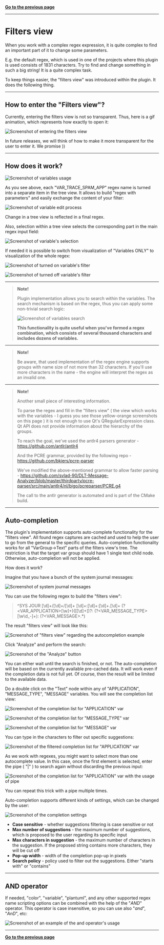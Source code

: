 [**Go to the previous page**](../../README.md)

----

# Filters view

When you work with a complex regex expression, it is quite complex to find an important part of it to change some parameters.

E.g. the default regex, which is used in one of the projects where this plugin is used consists of 1831 characters.
Try to find and change something in such a big string! It is a quite complex task.

To keep things easier, the "filters view" was introduced within the plugin. It does the following thing.

----

## How to enter the "Filters view"?

Currently, entering the filters view is not so transparent. Thus, here is a gif animation, which represents how exactly to open it:

![Screenshot of entering the filters view](./var_entering_filters_view.gif)

In future releases, we will think of how to make it more transparent for the user to enter it. We promise ))

----

## How does it work?

![Screenshot of variables usage](./var_example.png)

As you see above, each "VAR_TRACE_SPAM_APP" regex name is turned into a separate item in the tree view. It allows to build "regex with parameters" and easily exchange the content of your filter:

![Screenshot of variable edit process](./var_edit.png)

Change in a tree view is reflected in a final regex.

Also, selection within a tree view selects the corresponding part in the main regex input field:

![Screenshot of variable's selection](./var_selection.png)

If needed it is possible to switch from visualization of "Variables ONLY" to visualization of the whole regex:

![Screenshot of turned on variable's filter](./var_filter_variables_on.png)

![Screenshot of turned off variable's filter](./var_filter_variables_off.png)

----

> **Note!**
>
> Plugin implementation allows you to search within the variables.
> The search mechanism is based on the regex, thus you can apply some non-trivial search logic:
>
> ![Screenshot of variables search](./var_search.png)
>
> **This functionality is quite useful when you've formed a regex combination, which consists of several thousand characters and includes dozens of variables.**

----

> **Note!**
>
> Be aware, that used implementation of the regex engine supports groups with name size of not more than 32 characters.
> If you'll use more characters in the name - the engine will interpret the regex as an invalid one.

----

> **Note!**
>
> Another small piece of interesting information. 
>
> To parse the regex and fill in the "filters view" ( the view which works with the variables - I guess you see those yellow-orange screenshots on this page ) it is not enough to use Qt's QRegularExpression class.
> Qt API does not provide information about the hierarchy of the groups. 
>
> To reach the goal, we've used the antlr4 parsers generator - https://github.com/antlr/antlr4
>
> And the PCRE grammar, provided by the following repo - https://github.com/bkiers/pcre-parser
>
> We've modified the above-mentioned grammar to allow faster parsing - https://github.com/svlad-90/DLT-Message-Analyzer/blob/master/thirdparty/pcre-parser/src/main/antlr4/nl/bigo/pcreparser/PCRE.g4
>
> The call to the antlr generator is automated and is part of the CMake build.

----

## Auto-completion

The plugin's implementation supports auto-complete functionality for the "filters view".
All found regex captures are cached and used to help the user to go from the general to the specific queries.
Auto-completion functionality works for all "VarGroup->Text" parts of the filters view's tree.
The restriction is that the target var group should have 1 single text child node. Otherwise, auto-completion will not be applied.

How does it work?

Imagine that you have a bunch of the system journal messages:

![Screenshot of system journal messages](./var_sys_jour_messages.png)

You can use the following regex to build the "filters view":

> ^SYS JOUR [\d]+/[\d]+/[\d]+ [\d]+:[\d]+:[\d]+\.[\d]+ (?&lt;VAR_APPLICATION&gt;[\w]+)(\[[\d]+\])?: (?&lt;VAR_MESSAGE_TYPE&gt;[\w\d_-]+): (?&lt;VAR_MESSAGE&gt;.*)

The result "filters view" will look like this:

![Screenshot of "filters view" regarding the autocompletion example](./var_auto_completion_filters_view.png)

Click "Analyze" and perform the search:

![Screenshot of the "Analyze" button](./var_analyze_button.png)

You can either wait until the search is finished, or not. The auto-completion will be based on the currently available pre-cached data.
It will work even if the completion data is not full yet. Of course, then the result will be limited to the available data.

Do a double click on the "Text" node within any of "APPLICATION", "MESSAGE_TYPE", "MESSAGE" variables.
You will see the completion list view:

![Screenshot of the completion list for "APPLICATION" var](./var_completion_list_application.png)

![Screenshot of the completion list for "MESSAGE_TYPE" var](./var_completion_list_message_type.png)

![Screenshot of the completion list for "MESSAGE" var](./var_completion_list_message.png)

You can type in the characters to filter out specific suggestions:

![Screenshot of the filtered completion list for "APPLICATION" var](./var_completion_list_application_filtered.png)

As we work with regexes, you might want to select more than one autocomplete value. In this case, once the first element is selected, enter the pipe ( "|" ) to search again without discarding the previous input:

![Screenshot of the completion list for "APPLICATION" var with the usage of pipe](./var_completion_list_application_pipe.png)

You can repeat this trick with a pipe multiple times.

Auto-completion supports different kinds of settings, which can be changed by the user:

![Screenshot of the completion settings](./var_completion_settings.png)

- **Case sensitive** - whether suggestions filtering is case sensitive or not
- **Max number of suggestions** - the maximum number of suggestions, which is proposed to the user regarding its specific input
- **Max characters in suggestion** - the maximum number of characters in the suggestion. If the proposed string contains more characters, they will be cut off
- **Pop-up width** - width of the completion pop-up in pixels
- **Search policy** - policy used to filter out the suggestions. Either "starts with" or "contains"

----

## AND operator

If needed, "color", "variable", "plantuml", and any other supported regex name scripting options can be combined with the help of the "_AND_" operator. This operator is case insensitive, so you can use also "_and_", "_AnD_", etc:

![Screenshot of an example of the and operator's usage](./var_and_operator.png)

----

[**Go to the previous page**](../../README.md)